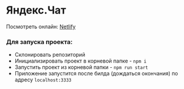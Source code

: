 # Яндекс.Чат
Посмотреть онлайн: [Netlify](https://gleeful-klepon-1a7b09.netlify.app/)

### Для запуска проекта:
- Склонировать репозиторий
- Инициализировать проект в корневой папке - `npm i`
- Запустить проект из корневой папки - `npm run start`
- Приложение запустится после билда (дождаться окончания) по адресу `localhost:3333`